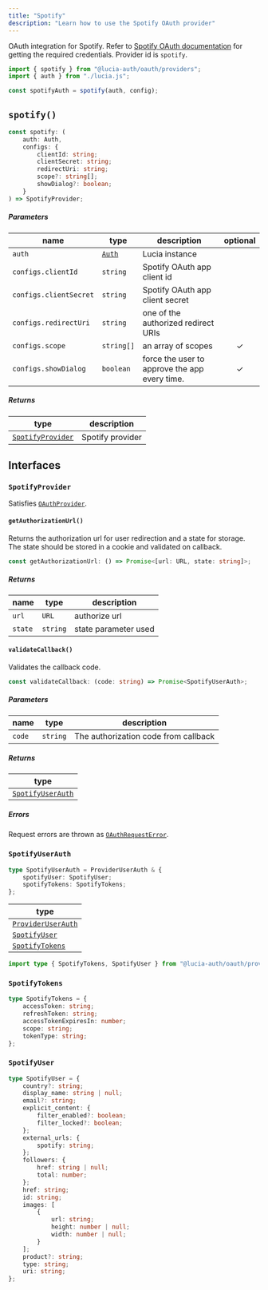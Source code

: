 ```yaml
---
title: "Spotify"
description: "Learn how to use the Spotify OAuth provider"
---
```


OAuth integration for Spotify. Refer to [Spotify OAuth documentation](https://developer.spotify.com/documentation/web-api/concepts/apps) for getting the required credentials. Provider id is `spotify`.

```ts
import { spotify } from "@lucia-auth/oauth/providers";
import { auth } from "./lucia.js";

const spotifyAuth = spotify(auth, config);
```

## `spotify()`

```ts
const spotify: (
	auth: Auth,
	configs: {
		clientId: string;
		clientSecret: string;
		redirectUri: string;
		scope?: string[];
		showDialog?: boolean;
	}
) => SpotifyProvider;
```

##### Parameters

| name                   | type                                       | description                                   | optional |
| ---------------------- | ------------------------------------------ | --------------------------------------------- | :------: |
| `auth`                 | [`Auth`](/reference/lucia/interfaces/auth) | Lucia instance                                |          |
| `configs.clientId`     | `string`                                   | Spotify OAuth app client id                   |          |
| `configs.clientSecret` | `string`                                   | Spotify OAuth app client secret               |          |
| `configs.redirectUri`  | `string`                                   | one of the authorized redirect URIs           |          |
| `configs.scope`        | `string[]`                                 | an array of scopes                            |    ✓     |
| `configs.showDialog`   | `boolean`                                  | force the user to approve the app every time. |    ✓     |

##### Returns

| type                                  | description      |
| ------------------------------------- | ---------------- |
| [`SpotifyProvider`](#spotifyprovider) | Spotify provider |

## Interfaces

### `SpotifyProvider`

Satisfies [`OAuthProvider`](/reference/oauth/interfaces#oauthprovider).

#### `getAuthorizationUrl()`

Returns the authorization url for user redirection and a state for storage. The state should be stored in a cookie and validated on callback.

```ts
const getAuthorizationUrl: () => Promise<[url: URL, state: string]>;
```

##### Returns

| name    | type     | description          |
| ------- | -------- | -------------------- |
| `url`   | `URL`    | authorize url        |
| `state` | `string` | state parameter used |

#### `validateCallback()`

Validates the callback code.

```ts
const validateCallback: (code: string) => Promise<SpotifyUserAuth>;
```

##### Parameters

| name   | type     | description                          |
| ------ | -------- | ------------------------------------ |
| `code` | `string` | The authorization code from callback |

##### Returns

| type                                  |
| ------------------------------------- |
| [`SpotifyUserAuth`](#spotifyuserauth) |

##### Errors

Request errors are thrown as [`OAuthRequestError`](/reference/oauth/interfaces#oauthrequesterror).

### `SpotifyUserAuth`

```ts
type SpotifyUserAuth = ProviderUserAuth & {
	spotifyUser: SpotifyUser;
	spotifyTokens: SpotifyTokens;
};
```

| type                                                               |
| ------------------------------------------------------------------ |
| [`ProviderUserAuth`](/reference/oauth/interfaces#provideruserauth) |
| [`SpotifyUser`](#spotifyuser)                                      |
| [`SpotifyTokens`](#spotifytokens)                                  |

```ts
import type { SpotifyTokens, SpotifyUser } from "@lucia-auth/oauth/providers";
```

### `SpotifyTokens`

```ts
type SpotifyTokens = {
	accessToken: string;
	refreshToken: string;
	accessTokenExpiresIn: number;
	scope: string;
	tokenType: string;
};
```

### `SpotifyUser`

```ts
type SpotifyUser = {
	country?: string;
	display_name: string | null;
	email?: string;
	explicit_content: {
		filter_enabled?: boolean;
		filter_locked?: boolean;
	};
	external_urls: {
		spotify: string;
	};
	followers: {
		href: string | null;
		total: number;
	};
	href: string;
	id: string;
	images: [
		{
			url: string;
			height: number | null;
			width: number | null;
		}
	];
	product?: string;
	type: string;
	uri: string;
};
```
